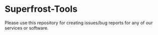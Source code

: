 # Superfrost-Tools
Please use this repository for creating issues/bug reports for any of our services or software.
